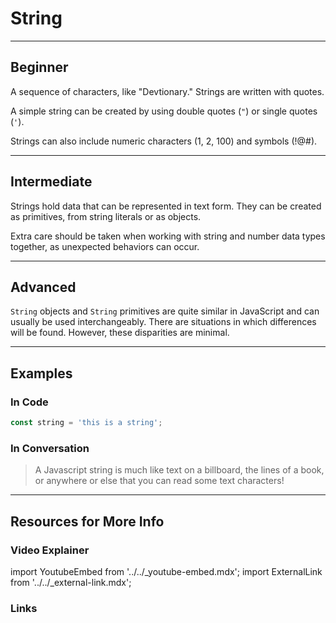 # String

---

## Beginner

A sequence of characters, like "Devtionary." Strings are written with quotes.

A simple string can be created by using double quotes (`"`) or single quotes (`'`).

Strings can also include numeric characters (1, 2, 100) and symbols (!@#).

---

## Intermediate

Strings hold data that can be represented in text form. They can be created as primitives, from string literals or as objects.

Extra care should be taken when working with string and number data types together, as unexpected behaviors can occur.

---

## Advanced

`String` objects and `String` primitives are quite similar in JavaScript and can usually be used interchangeably. There are situations in which differences will be found. However, these disparities are minimal.

---

## Examples

### In Code

```js
const string = 'this is a string';
```

### In Conversation

> A Javascript string is much like text on a billboard, the lines of a book, or anywhere or else that you can read some text characters!

---

## Resources for More Info

### Video Explainer

import YoutubeEmbed from '../../_youtube-embed.mdx';
import ExternalLink from '../../_external-link.mdx';

<YoutubeEmbed
  src='https://www.youtube.com/embed/09BwruU4kiY'
/>

### Links

<div>
  <ExternalLink
    href='https://developer.mozilla.org/en-US/docs/Web/JavaScript/Reference/Global_Objects/String'
    label='MDN - String'
  />
</div>
